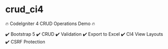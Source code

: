 # crud_ci4

🔥 CodeIgniter 4 CRUD Operations Demo 🔥

✔️ Bootstrap 5
✔️ CRUD
✔️ Validation
✔️ Export to Excel
✔️ CI4 View Layouts
✔️ CSRF Protection
